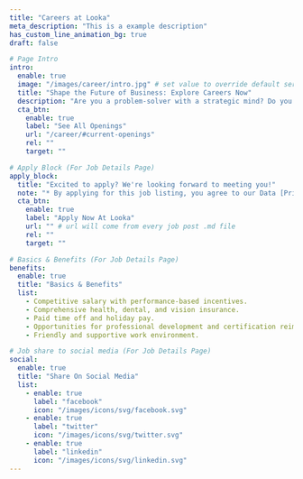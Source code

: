 ```yaml
---
title: "Careers at Looka"
meta_description: "This is a example description"
has_custom_line_animation_bg: true
draft: false

# Page Intro
intro:
  enable: true
  image: "/images/career/intro.jpg" # set value to override default service image
  title: "Shape the Future of Business: Explore Careers Now"
  description: "Are you a problem-solver with a strategic mind? Do you thrive in a collaborative environment? If so, a career at Looka could be the perfect fit. We offer challenging projects, opportunities for professional growth, and a competitive benefits package."
  cta_btn:
    enable: true
    label: "See All Openings"
    url: "/career/#current-openings"
    rel: ""
    target: ""

# Apply Block (For Job Details Page)
apply_block:
  title: "Excited to apply? We're looking forward to meeting you!"
  note: "* By applying for this job listing, you agree to our Data [Privacy Policy](/contact/) for recruitment and job applications."
  cta_btn:
    enable: true
    label: "Apply Now At Looka"
    url: "" # url will come from every job post .md file
    rel: ""
    target: ""

# Basics & Benefits (For Job Details Page)
benefits:
  enable: true
  title: "Basics & Benefits"
  list:
    - Competitive salary with performance-based incentives.
    - Comprehensive health, dental, and vision insurance.
    - Paid time off and holiday pay.
    - Opportunities for professional development and certification reimbursement.
    - Friendly and supportive work environment.

# Job share to social media (For Job Details Page)
social:
  enable: true
  title: "Share On Social Media"
  list:
    - enable: true
      label: "facebook"
      icon: "/images/icons/svg/facebook.svg"
    - enable: true
      label: "twitter"
      icon: "/images/icons/svg/twitter.svg"
    - enable: true
      label: "linkedin"
      icon: "/images/icons/svg/linkedin.svg"
---
```

